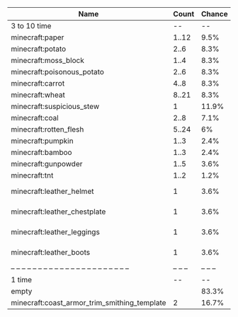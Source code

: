 | Name                                         | Count | Chance | Weight | Comment         |
| -------------------------------------------- | ----- | ------ | ------ | --------------- |
| 3 to 10 time                                 |    -- |     -- |     -- |                 |
| minecraft:paper                              | 1..12 |   9.5% |   8/84 |                 |
| minecraft:potato                             |  2..6 |   8.3% |   7/84 |                 |
| minecraft:moss_block                         |  1..4 |   8.3% |   7/84 |                 |
| minecraft:poisonous_potato                   |  2..6 |   8.3% |   7/84 |                 |
| minecraft:carrot                             |  4..8 |   8.3% |   7/84 |                 |
| minecraft:wheat                              | 8..21 |   8.3% |   7/84 |                 |
| minecraft:suspicious_stew                    |     1 |  11.9% |  10/84 |                 |
| minecraft:coal                               |  2..8 |   7.1% |   6/84 |                 |
| minecraft:rotten_flesh                       | 5..24 |     6% |   5/84 |                 |
| minecraft:pumpkin                            |  1..3 |   2.4% |   2/84 |                 |
| minecraft:bamboo                             |  1..3 |   2.4% |   2/84 |                 |
| minecraft:gunpowder                          |  1..5 |   3.6% |   3/84 |                 |
| minecraft:tnt                                |  1..2 |   1.2% |   1/84 |                 |
| minecraft:leather_helmet                     |     1 |   3.6% |   3/84 | enchantments: * |
| minecraft:leather_chestplate                 |     1 |   3.6% |   3/84 | enchantments: * |
| minecraft:leather_leggings                   |     1 |   3.6% |   3/84 | enchantments: * |
| minecraft:leather_boots                      |     1 |   3.6% |   3/84 | enchantments: * |
| – – – – – – – – – – – – – – – – – – – – – –  | – – – | – – –  | – – –  | – – – – – – – – |
| 1 time                                       |    -- |     -- |     -- |                 |
| empty                                        |       |  83.3% |    5/6 |                 |
| minecraft:coast_armor_trim_smithing_template |     2 |  16.7% |    1/6 |                 |
